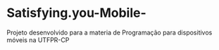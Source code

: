 # Satisfying.you-Mobile-
Projeto desenvolvido para a materia de Programação para dispositivos móveis na UTFPR-CP
